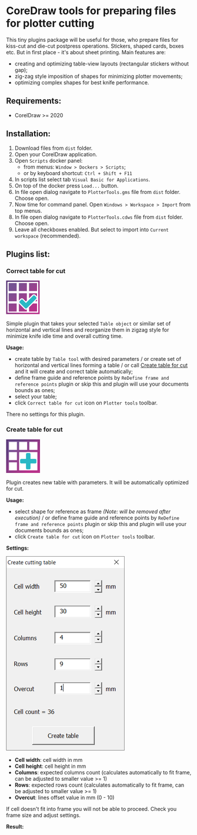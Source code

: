 # CoreDraw tools for preparing files for plotter cutting
This tiny plugins package will be useful for those, who prepare files for kiss-cut and die-cut postpress operations.
Stickers, shaped cards, boxes etc. But in first place - it's about sheet printing.
Main features are:
- creating and optimizing table-view layouts (rectangular stickers without gap);
- zig-zag style imposition of shapes for minimizing plotter movements;
- optimizing complex shapes for best knife performance.

## Requirements:

- CorelDraw >= 2020

## Installation:

1. Download files from `dist` folder.
1. Open your CorelDraw application.
1. Open `Scripts` docker panel:
    - from menus: `Window > Dockers > Scripts`;
    - or by keyboard shortcut: `Ctrl + Shift + F11`
1. In scripts list select tab `Visual Basic for Applications`.
1. On top of the docker press `Load...` button.
1. In file open dialog navigate to `PlotterTools.gms` file from `dist` folder. Choose open.
1. Now time for command panel. Open `Windows > Workspace > Import` from top menus.
1. In file open dialog navigate to `PlotterTools.cdws` file from `dist` folder. Choose open.
1. Leave all checkboxes enabled. But select to import into `Current workspace` (recommended).

## Plugins list:

### Correct table for cut

![Correct table for cut](https://github.com/sergii-nosachenko/CorelDraw-Plotter-Tools/blob/master/icons/icons-01.png?raw=true)

Simple plugin that takes your selected `Table object` or similar set of horizontal and vertical lines and reorganize them in zigzag style for minimize knife idle time and overall cutting time.

**Usage:**

- create table by `Table tool` with desired parameters / or create set of horizontal and vertical lines forming a table / or call [Create table for cut](#create-table-for-cut) and it will create and correct table automatically;
- define frame guide and reference points by `ReDefine frame and reference points` plugin or skip this and plugin will use your documents bounds as ones;
- select your table;
- click `Correct table for cut` icon on `Plotter tools` toolbar.

There no settings for this plugin.

### Create table for cut

![Create table for cut](https://github.com/sergii-nosachenko/CorelDraw-Plotter-Tools/blob/master/icons/icons-02.png?raw=true)

Plugin creates new table with parameters. It will be automatically optimized for cut.

**Usage:**

- select shape for reference as frame *(Note: will be removed after execution)* / or define frame guide and reference points by `ReDefine frame and reference points` plugin or skip this and plugin will use your documents bounds as ones;
- click `Create table for cut` icon on `Plotter tools` toolbar.

**Settings:**

![Settings window](https://github.com/sergii-nosachenko/CorelDraw-Plotter-Tools/blob/master/images/CreateTableForCut-01.png?raw=true)

- **Cell width**: cell width in mm
- **Cell height**: cell height in mm
- **Columns**: expected columns count (calculates automatically to fit frame, can be adjusted to smaller value >= 1)
- **Rows**: expected rows count (calculates automatically to fit frame, can be adjusted to smaller value >= 1)
- **Overcut**: lines offset value in mm (0 - 10)

If cell doesn't fit into frame you will not be able to proceed. Check you frame size and adjust settings.

**Result:**